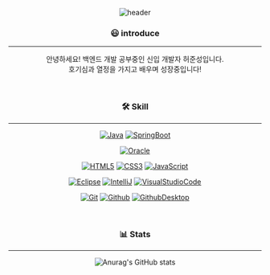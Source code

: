 <div align="center">
  
![header](https://capsule-render.vercel.app/api?type=waving&&color=0:79DAE8,100:2155CD&height=200&section=header&text=welcome%20to%20Junseong's%20GitHub&fontSize=50)

### 😃 introduce
  
---
  
안녕하세요! 백엔드 개발 공부중인 신입 개발자 허준성입니다.  
호기심과 열정을 가지고 배우며 성장중입니다!  

<br>
  
### 🛠️ Skill

---

[![Java](https://img.shields.io/badge/java-007396.svg?style=for-the-badge&logo=java&logoColor=white)](https://www.java.com/en/)
[![SpringBoot](https://img.shields.io/badge/SpringBoot-6DB33F.svg?&style=for-the-badge&logo=SpringBoot&logoColor=white)](https://spring.io/projects/spring-boot)

[![Oracle](https://img.shields.io/badge/Oracle-F80000.svg?&style=for-the-badge&logo=Oracle&logoColor=white)](https://www.oracle.com/kr/downloads/)

[![HTML5](https://img.shields.io/badge/HTML5-E34F26.svg?&style=for-the-badge&logo=HTML5&logoColor=white)](https://developer.mozilla.org/ko/docs/Web/HTML)
[![CSS3](https://img.shields.io/badge/CSS3-1572B6.svg?&style=for-the-badge&logo=CSS3&logoColor=white)](https://developer.mozilla.org/ko/docs/Web/CSS)
[![JavaScript](https://img.shields.io/badge/JavaScript-F7DF1E.svg?&style=for-the-badge&logo=JavaScript&logoColor=black)](https://www.javascript.com/)

[![Eclipse](https://img.shields.io/badge/Eclipse-white.svg?style=flat-square&logo=Eclipse&logoColor=2C2255)](https://www.eclipse.org/)
[![IntelliJ](https://img.shields.io/badge/IntelliJ-white.svg?style=flat-square&logo=IntelliJIDEA&logoColor=black)](https://www.jetbrains.com/ko-kr/idea/)
[![VisualStudioCode](https://img.shields.io/badge/VS%20Code-black.svg?style=flat-square&logo=VisualStudioCode&logoColor=007ACC)](https://code.visualstudio.com/)

[![Git](https://img.shields.io/badge/Git-beige.svg?style=flat-square&logo=Git&logoColor=F05032)](https://git-scm.com/)
[![Github](https://img.shields.io/badge/Github-181717.svg?style=flat-square&logo=Github&logoColor=white)](https://github.com/)
[![GithubDesktop](https://img.shields.io/badge/GithubDesktop-blueviolet.svg?style=flat-square&logo=Github&logoColor=white)](https://desktop.github.com/)

<br>
  
### 📊 Stats
  
---
  
![Anurag's GitHub stats](https://github-readme-stats.vercel.app/api?username=JunseongHeo&show_icons=true&theme=tokyonight)

</div>
